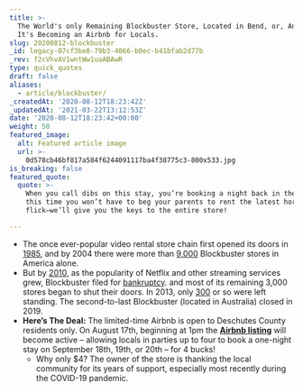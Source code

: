 ```yaml
---
title: >-
  The World's only Remaining Blockbuster Store, Located in Bend, or, Announces
  It's Becoming an Airbnb for Locals.
slug: 20200812-blockbuster
_id: legacy-07cf3be8-79b3-4066-b0ec-b41bfab2d77b
_rev: f2cVhvAV1wntWw1uaABAwR
type: quick_quotes
draft: false
aliases:
  - article/blockbuster/
_createdAt: '2020-08-12T18:23:42Z'
_updatedAt: '2021-03-22T13:12:53Z'
date: '2020-08-12T18:23:42+00:00'
weight: 50
featured_image:
  alt: Featured article image
  url: >-
    0d578cb46bf817a584f6244091117ba4f38775c3-800x533.jpg
is_breaking: false
featured_quote:
  quote: >-
    When you call dibs on this stay, you’re booking a night back in the 90s, but
    this time you won’t have to beg your parents to rent the latest horror
    flick–we’ll give you the keys to the entire store!

---
```

* The once ever-popular video rental store chain first opened its doors in [1985](https://www.sec.gov/Archives/edgar/data/710979/0000950144-94-000803.txt), and by 2004 there were more than [9,000](https://www.nytimes.com/2013/11/07/business/media/internet-kills-the-video-store.html) Blockbuster stores in America alone.
* But by [2010](https://money.cnn.com/2010/09/23/news/companies/blockbuster_bankruptcy/index.htm), as the popularity of Netflix and other streaming services grew, Blockbuster filed for [bankruptcy](https://money.cnn.com/2010/09/23/news/companies/blockbuster_bankruptcy/index.htm#:~:text=NEW%20YORK%20(CNNMoney.com),Southern%20District%20of%20New%20York.). and most of its remaining 3,000 stores began to shut their doors. In 2013, only [300](https://www.nytimes.com/2013/11/07/business/media/internet-kills-the-video-store.html) or so were left standing. The second-to-last Blockbuster (located in Australia) closed in 2019.
* **Here’s The Deal:** The limited-time Airbnb is open to Deschutes County residents only. On August 17th, beginning at 1pm the [**Airbnb listing**](https://www.airbnb.com/rooms/44577127) will become active – allowing locals in parties up to four to book a one-night stay on September 18th, 19th, or 20th – for 4 bucks!
  * Why only $4? The owner of the store is thanking the local community for its years of support, especially most recently during the COVID-19 pandemic.